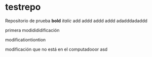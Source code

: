 # testrepo
Repositorio de prueba
**bold** *italic*
add addd addd addd adadddadaddd

primera modidididificación

modificationtiontion



modificación que no está en el computadooor
asd
